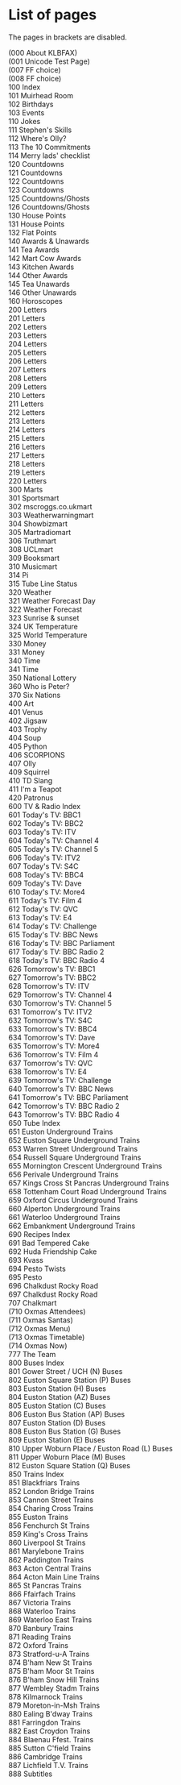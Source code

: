 # List of pages  
The pages in brackets are disabled.  
  
(000 About KLBFAX)  
(001 Unicode Test Page)  
(007 FF choice)  
(008 FF choice)  
100 Index  
101 Muirhead Room  
102 Birthdays  
103 Events  
110 Jokes  
111 Stephen's Skills  
112 Where's Olly?  
113 The 10 Commitments  
114 Merry lads' checklist  
120 Countdowns  
121 Countdowns  
122 Countdowns  
123 Countdowns  
125 Countdowns/Ghosts  
126 Countdowns/Ghosts  
130 House Points  
131 House Points  
132 Flat Points  
140 Awards & Unawards  
141 Tea Awards  
142 Mart Cow Awards  
143 Kitchen Awards  
144 Other Awards  
145 Tea Unawards  
146 Other Unawards  
160 Horoscopes  
200 Letters  
201 Letters  
202 Letters  
203 Letters  
204 Letters  
205 Letters  
206 Letters  
207 Letters  
208 Letters  
209 Letters  
210 Letters  
211 Letters  
212 Letters  
213 Letters  
214 Letters  
215 Letters  
216 Letters  
217 Letters  
218 Letters  
219 Letters  
220 Letters  
300 Marts  
301 Sportsmart  
302 mscroggs.co.ukmart  
303 Weatherwarningmart  
304 Showbizmart  
305 Martradiomart  
306 Truthmart  
308 UCLmart  
309 Booksmart  
310 Musicmart  
314 Pi  
315 Tube Line Status  
320 Weather  
321 Weather Forecast Day  
322 Weather Forecast  
323 Sunrise & sunset  
324 UK Temperature  
325 World Temperature  
330 Money  
331 Money  
340 Time  
341 Time  
350 National Lottery  
360 Who is Peter?  
370 Six Nations  
400 Art  
401 Venus  
402 Jigsaw  
403 Trophy  
404 Soup  
405 Python  
406 SCORPIONS  
407 Olly  
409 Squirrel  
410 TD Slang  
411 I'm a Teapot  
420 Patronus  
600 TV & Radio Index  
601 Today's TV: BBC1  
602 Today's TV: BBC2  
603 Today's TV: ITV  
604 Today's TV: Channel 4  
605 Today's TV: Channel 5  
606 Today's TV: ITV2  
607 Today's TV: S4C  
608 Today's TV: BBC4  
609 Today's TV: Dave  
610 Today's TV: More4  
611 Today's TV: Film 4  
612 Today's TV: QVC  
613 Today's TV: E4  
614 Today's TV: Challenge  
615 Today's TV: BBC News  
616 Today's TV: BBC Parliament  
617 Today's TV: BBC Radio 2  
618 Today's TV: BBC Radio 4  
626 Tomorrow's TV: BBC1  
627 Tomorrow's TV: BBC2  
628 Tomorrow's TV: ITV  
629 Tomorrow's TV: Channel 4  
630 Tomorrow's TV: Channel 5  
631 Tomorrow's TV: ITV2  
632 Tomorrow's TV: S4C  
633 Tomorrow's TV: BBC4  
634 Tomorrow's TV: Dave  
635 Tomorrow's TV: More4  
636 Tomorrow's TV: Film 4  
637 Tomorrow's TV: QVC  
638 Tomorrow's TV: E4  
639 Tomorrow's TV: Challenge  
640 Tomorrow's TV: BBC News  
641 Tomorrow's TV: BBC Parliament  
642 Tomorrow's TV: BBC Radio 2  
643 Tomorrow's TV: BBC Radio 4  
650 Tube Index  
651 Euston Underground Trains  
652 Euston Square Underground Trains  
653 Warren Street Underground Trains  
654 Russell Square Underground Trains  
655 Mornington Crescent Underground Trains  
656 Perivale Underground Trains  
657 Kings Cross St Pancras Underground Trains  
658 Tottenham Court Road Underground Trains  
659 Oxford Circus Underground Trains  
660 Alperton Underground Trains  
661 Waterloo Underground Trains  
662 Embankment Underground Trains  
690 Recipes Index  
691 Bad Tempered Cake  
692 Huda Friendship Cake  
693 Kvass  
694 Pesto Twists  
695 Pesto  
696 Chalkdust Rocky Road  
697 Chalkdust Rocky Road  
707 Chalkmart  
(710 Oxmas Attendees)  
(711 Oxmas Santas)  
(712 Oxmas Menu)  
(713 Oxmas Timetable)  
(714 Oxmas Now)  
777 The Team  
800 Buses Index  
801 Gower Street / UCH (N) Buses  
802 Euston Square Station (P) Buses  
803 Euston Station (H) Buses  
804 Euston Station (AZ) Buses  
805 Euston Station (C) Buses  
806 Euston Bus Station (AP) Buses  
807 Euston Station (D) Buses  
808 Euston Bus Station (G) Buses  
809 Euston Station (E) Buses  
810 Upper Woburn Place / Euston Road (L) Buses  
811 Upper Woburn Place (M) Buses  
812 Euston Square Station (Q) Buses  
850 Trains Index  
851 Blackfriars Trains  
852 London Bridge Trains  
853 Cannon Street Trains  
854 Charing Cross Trains  
855 Euston Trains  
856 Fenchurch St Trains  
859 King's Cross Trains  
860 Liverpool St Trains  
861 Marylebone Trains  
862 Paddington Trains  
863 Acton Central Trains  
864 Acton Main Line Trains  
865 St Pancras Trains  
866 Ffairfach Trains  
867 Victoria Trains  
868 Waterloo Trains  
869 Waterloo East Trains  
870 Banbury Trains  
871 Reading Trains  
872 Oxford Trains  
873 Stratford-u-A Trains  
874 B'ham New St Trains  
875 B'ham Moor St Trains  
876 B'ham Snow Hill Trains  
877 Wembley Stadm Trains  
878 Kilmarnock Trains  
879 Moreton-in-Msh Trains  
880 Ealing B'dway Trains  
881 Farringdon Trains  
882 East Croydon Trains  
884 Blaenau Ffest. Trains  
885 Sutton C'field Trains  
886 Cambridge Trains  
887 Lichfield T.V. Trains  
888 Subtitles